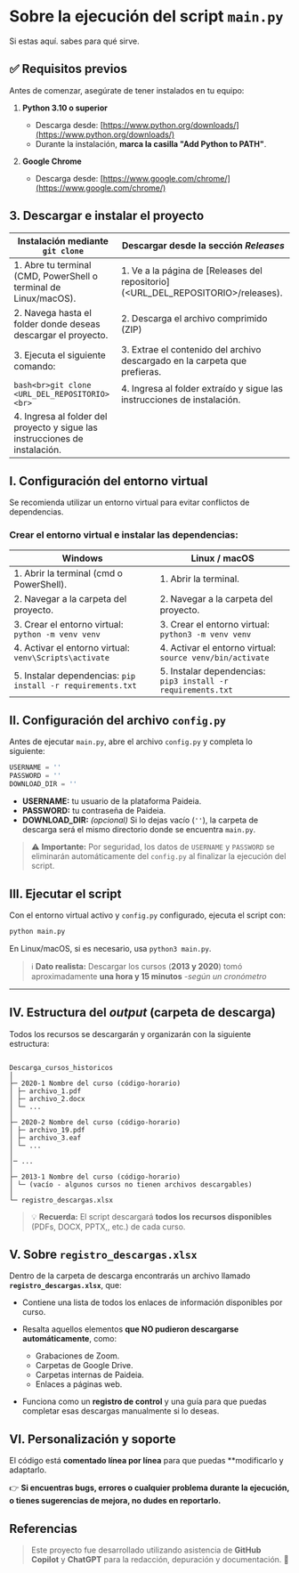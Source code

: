 # Sobre la ejecución del script `main.py`

Si estas aquí. sabes para qué sirve. 

## ✅ Requisitos previos

Antes de comenzar, asegúrate de tener instalados en tu equipo:

1. **Python 3.10 o superior**
	- Descarga desde: [https://www.python.org/downloads/](https://www.python.org/downloads/) 
	- Durante la instalación, **marca la casilla "Add Python to PATH"**.

2. **Google Chrome**
	- Descarga desde: [https://www.google.com/chrome/](https://www.google.com/chrome/)

## 3. Descargar e instalar el proyecto

| **Instalación mediante `git clone`**                                        | **Descargar desde la sección *Releases***                                        |
| --------------------------------------------------------------------------- | -------------------------------------------------------------------------------- |
| 1. Abre tu terminal (CMD, PowerShell o terminal de Linux/macOS).            | 1. Ve a la página de [Releases del repositorio](<URL_DEL_REPOSITORIO>/releases). |
| 2. Navega hasta el folder donde deseas descargar el proyecto.               | 2. Descarga el archivo comprimido (ZIP)                                          |
| 3. Ejecuta el siguiente comando:                                            | 3. Extrae el contenido del archivo descargado en la carpeta que prefieras.       |
| ```bash<br>git clone <URL_DEL_REPOSITORIO><br>```                           | 4. Ingresa al folder extraído y sigue las instrucciones de instalación.          |
| 4. Ingresa al folder del proyecto y sigue las instrucciones de instalación. |                                                                                  |


##  I. Configuración del entorno virtual

Se recomienda utilizar un entorno virtual para evitar conflictos de dependencias.
### Crear el entorno virtual e instalar las dependencias:

| **Windows**                                                 | **Linux / macOS**                                            |
| ----------------------------------------------------------- | ------------------------------------------------------------ |
| 1. Abrir la terminal (cmd o PowerShell).                    | 1. Abrir la terminal.                                        |
| 2. Navegar a la carpeta del proyecto.                       | 2. Navegar a la carpeta del proyecto.                        |
| 3. Crear el entorno virtual: `python -m venv venv`          | 3. Crear el entorno virtual: `python3 -m venv venv`          |
| 4. Activar el entorno virtual: `venv\Scripts\activate`      | 4. Activar el entorno virtual: `source venv/bin/activate`    |
| 5. Instalar dependencias: `pip install -r requirements.txt` | 5. Instalar dependencias: `pip3 install -r requirements.txt` |

## II. Configuración del archivo `config.py`

  Antes de ejecutar `main.py`, abre el archivo `config.py` y completa lo siguiente:

```python
USERNAME = '' 
PASSWORD = '' 
DOWNLOAD_DIR = ''
```

- **USERNAME:** tu usuario de la plataforma Paideia.
- **PASSWORD:** tu contraseña de Paideia.
- **DOWNLOAD_DIR:** *(opcional)* Si lo dejas vacío (`''`), la carpeta de descarga será el mismo directorio donde se encuentra `main.py`.
 
> ⚠️ **Importante:**
> Por seguridad, los datos de `USERNAME` y `PASSWORD` se eliminarán automáticamente del `config.py` al finalizar la ejecución del script.

## III. Ejecutar el script
 
Con el entorno virtual activo y `config.py` configurado, ejecuta el script con:
 
```bash
python main.py
```

En Linux/macOS, si es necesario, usa `python3 main.py`.

> ℹ️ **Dato realista:**
> Descargar los cursos (**2013 y 2020**) tomó aproximadamente **una hora y 15 minutos** 
> -*según un cronómetro*

---
## IV. Estructura del *output* (carpeta de descarga)

Todos los recursos se descargarán y organizarán con la siguiente estructura:

```

Descarga_cursos_historicos
│
├─ 2020-1 Nombre del curso (código-horario)
│ ├─ archivo_1.pdf
│ ├─ archivo_2.docx
│ └─ ...
│
├─ 2020-2 Nombre del curso (código-horario)
│ ├─ archivo_19.pdf
│ ├─ archivo_3.eaf
│ └─ ...
│
│─ ...
│
├─ 2013-1 Nombre del curso (código-horario)
│ └─ (vacío - algunos cursos no tienen archivos descargables)
│
└─ registro_descargas.xlsx

```
 
> 💡 **Recuerda:**
> El script descargará **todos los recursos disponibles** (PDFs, DOCX, PPTX,, etc.) de cada curso.

##  V. Sobre `registro_descargas.xlsx`
 
Dentro de la carpeta de descarga encontrarás un archivo llamado **`registro_descargas.xlsx`**, que:

- Contiene una lista de todos los enlaces de información disponibles por curso.
- Resalta aquellos elementos **que NO pudieron descargarse automáticamente**, como:

	- Grabaciones de Zoom.
	- Carpetas de Google Drive.
	- Carpetas internas de Paideia.
	- Enlaces a páginas web.
	
- Funciona como un **registro de control** y una guía para que puedas completar esas descargas manualmente si lo deseas.

## VI. Personalización y soporte  

El código está **comentado línea por línea** para que puedas **modificarlo y adaptarlo.

👉 **Si encuentras bugs, errores o cualquier problema durante la ejecución, o tienes sugerencias de mejora, no dudes en reportarlo.**

## Referencias 

> Este proyecto fue desarrollado utilizando asistencia de **GitHub Copilot** y **ChatGPT** para la redacción, depuración y documentación. 🤖
